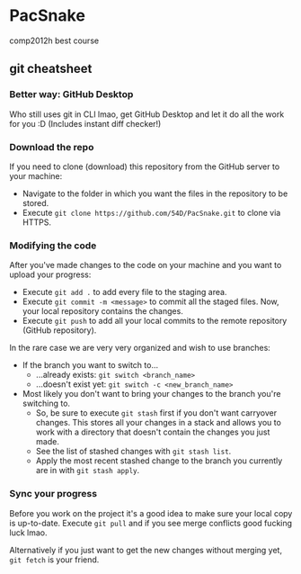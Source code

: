 # PacSnake

comp2012h best course

## git cheatsheet

### Better way: GitHub Desktop

Who still uses git in CLI lmao, get GitHub Desktop and let it do all the work for you :D (Includes instant diff checker!)

### Download the repo

If you need to clone (download) this repository from the GitHub server to your machine:

- Navigate to the folder in which you want the files in the repository to be stored.
- Execute `git clone https://github.com/54D/PacSnake.git` to clone via HTTPS.

### Modifying the code

After you've made changes to the code on your machine and you want to upload your progress:

- Execute `git add .` to add every file to the staging area.
- Execute `git commit -m <message>` to commit all the staged files. Now, your local repository contains the changes.
- Execute `git push` to add all your local commits to the remote repository (GitHub repository).

In the rare case we are very very organized and wish to use branches:

- If the branch you want to switch to...
    - ...already exists: `git switch <branch_name>`
    - ...doesn't exist yet: `git switch -c <new_branch_name>`
- Most likely you don't want to bring your changes to the branch you're switching to.
    - So, be sure to execute `git stash` first if you don't want carryover changes. This stores all your changes in a stack and allows you to work with a directory that doesn't contain the changes you just made.
    - See the list of stashed changes with `git stash list`.
    - Apply the most recent stashed change to the branch you currently are in with `git stash apply`.

### Sync your progress

Before you work on the project it's a good idea to make sure your local copy is up-to-date. Execute `git pull` and if you see merge conflicts good fucking luck lmao.

Alternatively if you just want to get the new changes without merging yet, `git fetch` is your friend.